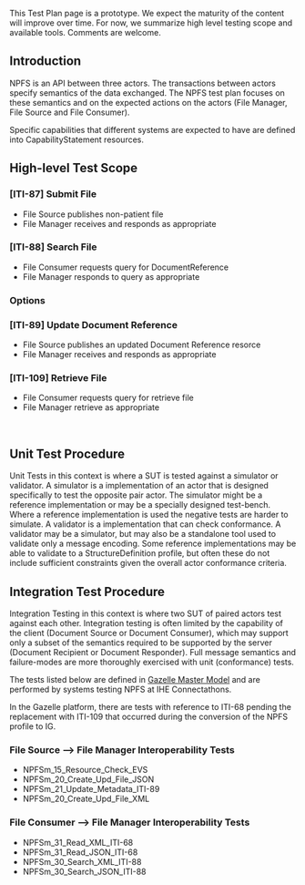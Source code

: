 <div markdown="1" class="stu-note">

This Test Plan page is a prototype. We expect the maturity of the content will improve over time.  For now, we summarize high level testing scope and available tools. Comments are welcome.
</div>

## Introduction

NPFS is an API between three actors. The transactions between actors specify semantics of the data exchanged. The NPFS test plan focuses on these semantics and on the expected actions on the actors (File Manager, File Source and File Consumer).

Specific capabilities that different systems are expected to have are defined into CapabilityStatement resources.

## High-level Test Scope

### [ITI-87] Submit File

- File Source publishes non-patient file
- File Manager receives and responds as appropriate 

### [ITI-88] Search File

- File Consumer requests query for DocumentReference
- File Manager responds to query as appropriate

### Options

### [ITI-89] Update Document Reference

- File Source publishes an updated Document Reference resorce
- File Manager receives and responds as appropriate

### [ITI-109] Retrieve File

- File Consumer requests query for retrieve file
- File Manager retrieve as appropriate
<div><br></div>

## Unit Test Procedure

Unit Tests in this context is where a SUT is tested against a simulator or validator.  A simulator is a implementation of an actor that is designed specifically to test the opposite pair actor. The simulator might be a reference implementation or may be a specially designed test-bench. Where a reference implementation is used the negative tests are harder to simulate. A validator is a implementation that can check conformance. A validator may be a simulator, but may also be a standalone tool used to validate only a message encoding. Some reference implementations may be able to validate to a StructureDefinition profile, but often these do not include sufficient constraints given the overall actor conformance criteria. 

## Integration Test Procedure

Integration Testing in this context is where two SUT of paired actors test against each other. Integration testing is often limited by the capability of the client (Document Source or Document Consumer), which may support only a subset of the semantics required to be supported by the server (Document Recipient or Document Responder). Full message semantics and failure-modes are more thoroughly exercised with unit (conformance) tests.

The tests listed below are defined in [Gazelle Master Model](https://gazelle.ihe.net/GMM) and are performed by systems testing NPFS at IHE Connectathons.

<div markdown="1" class="stu-note">
In the Gazelle platform, there are tests with reference to ITI-68 pending the replacement with ITI-109 that occurred during the conversion of the NPFS profile to IG.
</div>

### File Source --> File Manager Interoperability Tests

- NPFSm_15_Resource_Check_EVS
- NPFSm_20_Create_Upd_File_JSON
- NPFSm_21_Update_Metadata_ITI-89
- NPFSm_20_Create_Upd_File_XML

### File Consumer --> File Manager Interoperability Tests

- NPFSm_31_Read_XML_ITI-68
- NPFSm_31_Read_JSON_ITI-68
- NPFSm_30_Search_XML_ITI-88
- NPFSm_30_Search_JSON_ITI-88


